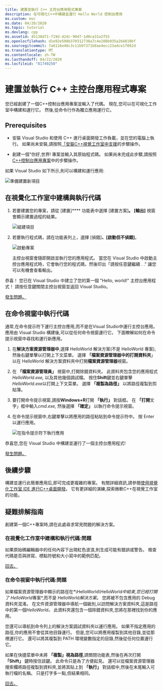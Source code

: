 ```yaml
---
title: 建置並執行 C++ 主控台應用程式專案
description: 在可視化C++中構建並運行 Hello World 控制台應用
ms.custom: mvc
ms.date: 04/20/2020
ms.topic: tutorial
ms.devlang: cpp
ms.assetid: 45138d71-719d-42dc-90d7-1d0ca31a2f55
ms.openlocfilehash: d1e92e598b370312730a7c4e208b935a264010bf
ms.sourcegitcommit: 7a6116e48c3c11b97371b8ae4ecc23adce1f092d
ms.translationtype: MT
ms.contentlocale: zh-TW
ms.lasthandoff: 04/22/2020
ms.locfileid: "81749250"
---
```

# <a name="build-and-run-a-c-console-app-project"></a>建置並執行 C++ 主控台應用程式專案

您已經創建了一個C++控制台應用專案並輸入了代碼。 現在,您可以在可視化工作室中構建和運行它。 然後,從命令行作為獨立應用運行它。

## <a name="prerequisites"></a>Prerequisites

- 安裝 Visual Studio 和使用 C++ 進行桌面開發工作負載，並在您的電腦上執行。 如果尚未安裝,請按照[「安裝C++視覺工作室中支援](vscpp-step-0-installation.md)的步驟操作。

- 創建一個"你好,世界! 專案並輸入其原始程式碼。 如果尚未完成此步驟,請按照[C++控制台應用專案](vscpp-step-1-create.md)中的步驟操作。

如果 Visual Studio 如下所示,則可以構建和運行應用:

   ![準備建置新項目](media/vscpp-ready-to-build.png "準備建置新項目")

## <a name="build-and-run-your-code-in-visual-studio"></a>在視覺化工作室中建構與執行代碼

1. 若要建置您的專案，請從 [建置]**** 功能表中選擇 [建置方案]****。 [輸出]**** 視窗會顯示建置過程的結果。

   ![組建項目](media/vscpp-build-solution.gif "建置專案")

1. 若要執行程式碼，請在功能表列上，選擇 [偵錯]****、[啟動但不偵錯]****。

   ![啟動專案](media/vscpp-start-without-debugging.gif "啟動專案")

   主控台視窗會隨即開啟並執行您的應用程式。 當您在 Visual Studio 中啟動主控台應用程式時，它會執行您的程式碼，然後印出「請按任意鍵繼續 . ." 讓您可以有機會查看輸出。

恭喜！ 您已在 Visual Studio 中建立了您的第一個 "Hello, world!" 主控台應用程式！ 請按任意鍵關閉主控台視窗並返回 Visual Studio。

[發生問題。](#build-and-run-your-code-in-visual-studio-issues)

## <a name="run-your-code-in-a-command-window"></a>在命令視窗中執行代碼

通常,在命令提示符下運行主控台應用,而不是在Visual Studio中運行主控台應用。 應用由 Visual Studio 構建後,可以從任何命令視窗運行它。 下面瞭解如何在命令提示視窗中尋找和運行新應用。

1. 在**解決方案資源管理器中**,選擇 HelloWorld 解決方案(不是 HelloWorld 專案),然後右鍵單擊以打開上下文菜單。 選擇 **「檔案資源管理器中的打開資料夾**」以在 HelloWorld 解決方案資料夾中打開**檔案資源管理器**視窗。

1. 在 **「檔案資源管理員」** 視窗中,打開除錯資料夾。 此資料夾包含您的應用程式*HelloWorld.exe,* 以及其他幾個調試檔。 按住**Shift**鍵並右鍵單擊*HelloWorld.exe*以打開上下文菜單。 選擇 **「複製為路徑」** 以將路徑複製到剪貼簿。

1. 要打開命令提示視窗,請按**Windows+R**打開 **「執行」** 對話框。 在 **「打開**文字」框中輸入*cmd.exe,* 然後選擇 **「確定」** 以執行命令提示視窗。

1. 在命令提示視窗中,右鍵單擊以將應用的路徑粘貼到命令提示符中。 按 Enter 以運行應用。

   ![在指令提示符下執行應用](media/vscpp-run-in-cmd.gif "在指令提示符下執行應用")

恭喜您,您在 Visual Studio 中構建並運行了一個主控台應用程式!

[發生問題。](#run-your-code-in-a-command-window-issues)

## <a name="next-steps"></a>後續步驟

構建並運行此簡單應用后,即可完成更複雜的專案。 有關詳細資訊,請參閱[使用視覺化工作室 IDE 進行C++桌面開發](../ide/using-the-visual-studio-ide-for-cpp-desktop-development.md)。 它有更詳細的演練,探索微軟C++在視覺工作室的功能。

## <a name="troubleshooting-guide"></a>疑難排解指南

創建第一個C++專案時,請在此處尋求常見問題的解決方案。

### <a name="build-and-run-your-code-in-visual-studio-issues"></a>在視覺化工作室中建構和執行代碼:問題

如果原始碼編輯器中的任何內容下出現紅色波浪,則生成可能有錯誤或警告。 檢查代碼是否與拼寫、標點符號和大小寫中的範例匹配。

[回去。](#build-and-run-your-code-in-visual-studio)

### <a name="run-your-code-in-a-command-window-issues"></a>在命令視窗中執行代碼:問題

如果檔案資源管理器中顯示的路徑在*\\HelloWorld\\HelloWorld*中結束,您已經打開了 HelloWorld*專案*,而不是 HelloWorld*解決方案*。 您將被不包含應用的 Debug 資料夾混淆。 在文件資源管理器中導航一個級別,以訪問解決方案資料夾,這是路徑中的第一個*HelloWorld。* 此資料夾還包含一個除錯資料夾,您將在那裡找到你的應用。

您還可以導航到命令列上的解決方案調試資料夾以運行應用。 如果不指定應用的路徑,你的應用不會從其他目錄運行。 但是,您可以將應用複製到其他目錄,並從那裡運行它。 還可以將其複製到 PATH 環境變數指定的目錄,然後從任何位置運行它。

如果在快捷菜單中未將 **「複製」視為路徑**,請關閉功能表,然後在再次打開 **「Shift」** 鍵時按住該鍵。 此命令只是為了方便起見。 還可以從檔案資源管理器搜索欄將路徑複製到資料夾,並將其貼上到 **「執行」** 對話框中,然後在末尾輸入可執行檔的名稱。 只是打字多一點,但結果相同。

[回去。](#run-your-code-in-a-command-window)

<iframe src="" height="0" width="0" frameborder="0" name="frameTarget" />
